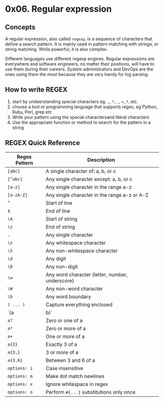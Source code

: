 # 0x06. Regular expression

## Concepts
A regular expression, also called `regexp`, is a sequence of characters that define a search pattern. It is mainly used in pattern matching with strings, or string matching.
While powerful, it is also complex.

Different languages use different regexp engines.
Regular expressions are everywhere and software engineers, no matter their positions, will have to use them during their careers. System administrators and DevOps are the ones using them the most because they are very handy for log parsing.

## How to write REGEX
1. start by undeerstanding special characters eg. `,`, `*`, `.`, `+`, `?`, etc.
2. choose a tool or programming language that supports regex, eg Python, Ruby, Perl, grep etc
3. Write your pattern using the special charactersand literal characters
4. Use the appropriate function or method to search for the pattern in a string


## REGEX Quick Reference
| Regex Pattern      | Description                                          |
|--------------------|------------------------------------------------------|
| `[abc]`            | A single character of: a, b, or c                   |
| `[^abc]`           | Any single character except: a, b, or c             |
| `[a-z]`            | Any single character in the range a-z               |
| `[a-zA-Z]`         | Any single character in the range a-z or A-Z         |
| `^`                | Start of line                                        |
| `$`                | End of line                                          |
| `\A`               | Start of string                                      |
| `\z`               | End of string                                        |
| `.`                | Any single character                                 |
| `\s`               | Any whitespace character                             |
| `\S`               | Any non-whitespace character                         |
| `\d`               | Any digit                                            |
| `\D`               | Any non-digit                                        |
| `\w`               | Any word character (letter, number, underscore)      |
| `\W`               | Any non-word character                               |
| `\b`               | Any word boundary                                    |
| `( ... )`          | Capture everything enclosed                          |
| `(a|b)`            | a or b                                               |
| `a?`               | Zero or one of a                                    |
| `a*`               | Zero or more of a                                   |
| `a+`               | One or more of a                                    |
| `a{3}`             | Exactly 3 of a                                       |
| `a{3,}`            | 3 or more of a                                       |
| `a{3,6}`           | Between 3 and 6 of a                                 |
| `options: i`       | Case insensitive                                     |
| `options: m`       | Make dot match newlines                              |
| `options: x`       | Ignore whitespace in regex                           |
| `options: o`       | Perform `#{...}` substitutions only once             |

